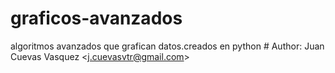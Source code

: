 # graficos-avanzados
algoritmos avanzados que grafican datos.creados en python # Author: Juan Cuevas Vasquez &lt;j.cuevasvtr@gmail.com>
